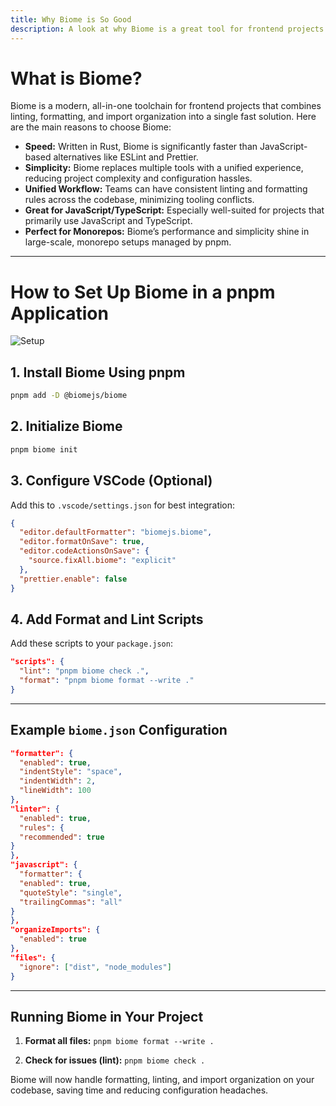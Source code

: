 ```yaml
---
title: Why Biome is So Good
description: A look at why Biome is a great tool for frontend projects.
---
```


# What is Biome?

Biome is a modern, all-in-one toolchain for frontend projects that combines linting, formatting, and import organization into a single fast solution. Here are the main reasons to choose Biome:

- **Speed:** Written in Rust, Biome is significantly faster than JavaScript-based alternatives like ESLint and Prettier.
- **Simplicity:** Biome replaces multiple tools with a unified experience, reducing project complexity and configuration hassles.
- **Unified Workflow:** Teams can have consistent linting and formatting rules across the codebase, minimizing tooling conflicts.
- **Great for JavaScript/TypeScript:** Especially well-suited for projects that primarily use JavaScript and TypeScript.
- **Perfect for Monorepos:** Biome’s performance and simplicity shine in large-scale, monorepo setups managed by pnpm.

---

# How to Set Up Biome in a pnpm Application

![Setup](https://images.unsplash.com/photo-1519389950473-47ba0277781c?auto=format&fit=c)

## 1. Install Biome Using pnpm

```bash
pnpm add -D @biomejs/biome
```

## 2. Initialize Biome

```bash
pnpm biome init
```

## 3. Configure VSCode (Optional)

Add this to `.vscode/settings.json` for best integration:

```json
{
  "editor.defaultFormatter": "biomejs.biome",
  "editor.formatOnSave": true,
  "editor.codeActionsOnSave": {
    "source.fixAll.biome": "explicit"
  },
  "prettier.enable": false
}
```

## 4. Add Format and Lint Scripts

Add these scripts to your `package.json`:

```json
"scripts": {
  "lint": "pnpm biome check .",
  "format": "pnpm biome format --write ."
}
```

---

## Example `biome.json` Configuration

```json
"formatter": {
  "enabled": true,
  "indentStyle": "space",
  "indentWidth": 2,
  "lineWidth": 100
},
"linter": {
  "enabled": true,
  "rules": {
  "recommended": true
}
},
"javascript": {
  "formatter": {
  "enabled": true,
  "quoteStyle": "single",
  "trailingCommas": "all"
}
},
"organizeImports": {
  "enabled": true
},
"files": {
  "ignore": ["dist", "node_modules"]
}
```

---

## Running Biome in Your Project

1. **Format all files:** `pnpm biome format --write .`

2. **Check for issues (lint):** `pnpm biome check .`

Biome will now handle formatting, linting, and import organization on your codebase, saving time and reducing configuration headaches.
